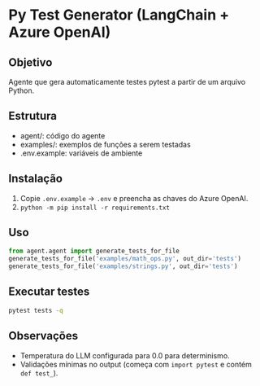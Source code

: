 # Py Test Generator (LangChain + Azure OpenAI)

## Objetivo
Agente que gera automaticamente testes pytest a partir de um arquivo Python.

## Estrutura
- agent/: código do agente
- examples/: exemplos de funções a serem testadas
- .env.example: variáveis de ambiente

## Instalação
1. Copie `.env.example` -> `.env` e preencha as chaves do Azure OpenAI.
2. `python -m pip install -r requirements.txt`

## Uso
```python
from agent.agent import generate_tests_for_file
generate_tests_for_file('examples/math_ops.py', out_dir='tests')
generate_tests_for_file('examples/strings.py', out_dir='tests')
```

## Executar testes
```bash
pytest tests -q
```

## Observações
- Temperatura do LLM configurada para 0.0 para determinismo.
- Validações mínimas no output (começa com `import pytest` e contém `def test_`).
